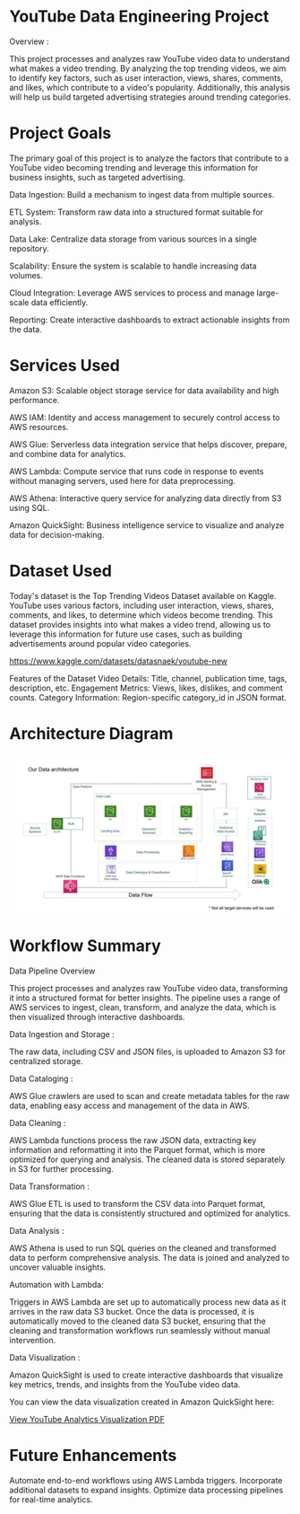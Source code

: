 # YouTube Data Engineering Project
Overview :

This project processes and analyzes raw YouTube video data to understand what makes a video trending. By analyzing the top trending videos, we aim to identify key factors, such as user interaction, views, shares, comments, and likes, which contribute to a video's popularity. Additionally, this analysis will help us build targeted advertising strategies around trending categories.

# Project Goals

The primary goal of this project is to analyze the factors that contribute to a YouTube video becoming trending and leverage this information for business insights, such as targeted advertising.

Data Ingestion: Build a mechanism to ingest data from multiple sources.

ETL System: Transform raw data into a structured format suitable for analysis.

Data Lake: Centralize data storage from various sources in a single repository.

Scalability: Ensure the system is scalable to handle increasing data volumes.

Cloud Integration: Leverage AWS services to process and manage large-scale data efficiently.

Reporting: Create interactive dashboards to extract actionable insights from the data.


# Services Used

Amazon S3: Scalable object storage service for data availability and high performance.

AWS IAM: Identity and access management to securely control access to AWS resources.

AWS Glue: Serverless data integration service that helps discover, prepare, and combine data for analytics.

AWS Lambda: Compute service that runs code in response to events without managing servers, used here for data preprocessing.

AWS Athena: Interactive query service for analyzing data directly from S3 using SQL.

Amazon QuickSight: Business intelligence service to visualize and analyze data for decision-making.

# Dataset Used

Today's dataset is the Top Trending Videos Dataset available on Kaggle. YouTube uses various factors, including user interaction, views, shares, comments, and likes, to determine which videos become trending. This dataset provides insights into what makes a video trend, allowing us to leverage this information for future use cases, such as building advertisements around popular video categories.

https://www.kaggle.com/datasets/datasnaek/youtube-new

Features of the Dataset
Video Details: Title, channel, publication time, tags, description, etc.
Engagement Metrics: Views, likes, dislikes, and comment counts.
Category Information: Region-specific category_id in JSON format.

# Architecture Diagram
![Architecture Diagram](./architecture.jpeg)

# Workflow Summary

Data Pipeline Overview

This project processes and analyzes raw YouTube video data, transforming it into a structured format for better insights. The pipeline uses a range of AWS services to ingest, clean, transform, and analyze the data, which is then visualized through interactive dashboards.

Data Ingestion and Storage :

The raw data, including CSV and JSON files, is uploaded to Amazon S3 for centralized storage.

Data Cataloging : 

AWS Glue crawlers are used to scan and create metadata tables for the raw data, enabling easy access and management of the data in AWS.

Data Cleaning :

AWS Lambda functions process the raw JSON data, extracting key information and reformatting it into the Parquet format, which is more optimized for querying and analysis. The cleaned data is stored separately in S3 for further processing.

Data Transformation :

AWS Glue ETL is used to transform the CSV data into Parquet format, ensuring that the data is consistently structured and optimized for analytics.

Data Analysis : 

AWS Athena is used to run SQL queries on the cleaned and transformed data to perform comprehensive analysis. The data is joined and analyzed to uncover valuable insights.

Automation with Lambda: 

Triggers in AWS Lambda are set up to automatically process new data as it arrives in the raw data S3 bucket. Once the data is processed, it is automatically moved to the cleaned data S3 bucket, ensuring that the cleaning and transformation workflows run seamlessly without manual intervention.

Data Visualization :

Amazon QuickSight is used to create interactive dashboards that visualize key metrics, trends, and insights from the YouTube video data.

You can view the data visualization created in Amazon QuickSight here:

[ View YouTube Analytics Visualization PDF](Youtube_Analytics_Viz.pdf)

# Future Enhancements
Automate end-to-end workflows using AWS Lambda triggers.
Incorporate additional datasets to expand insights.
Optimize data processing pipelines for real-time analytics.

